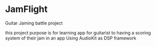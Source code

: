 # JamFlight
Guitar Jaming battle project


this project purpose is for learning app for guitarist to having a scoring system of their jam in an app
Using AudioKit as DSP framework
